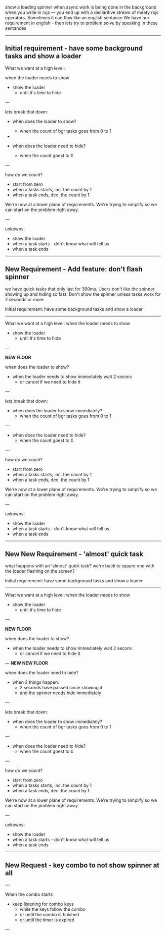 show a loading spinner when async work is being done in the background
when you write in rxjs — you end up with a declaritive stream of meaty rxjs operators.
Sometimes it can flow like an english sentance
We have our requirement in english - then lets try to problem solve by speaking in these sentances

---
## Initial requirement - have some background tasks and show a loader

What we want at a high level: 

when the loader needs to show
 - show the loader
    - until it's time to hide

—

lets break that down:
- when does the loader to show?
  - when the count of bgr tasks goes from 0 to 1

-

- when does the loader need to hide?
  - when the count goest to 0

—

how do we count?
- start from zero
- when a tasks starts, inc. the count by 1
- when a task ends, dec. the count by 1

We're now at a lower plane of requirements. We're trying to simplify so we can start on the problem right away.

—

unkowns:
- show the loader
- when a task starts - don't know what will tell us
- when a task ends

---

## New Requirement - Add feature: don't flash spinner 

we have quick tasks that only last for 300ms. Users don't like the spinner showing up and hiding so fast. Don't show the spinner unless tasks work for 2 seconds or more

Initial requirement: have some background tasks and show a loader

---
What we want at a high level: when the loader needs to show
 - show the loader
    - until it's time to hide

—

**NEW FLOOR**

when does the loader to show?
- when the loader needs to show immediately
  wait 2 secons
  - or cancel if we need to hide it

—

lets break that down:

- when does the loader to show immediately?
  - when the count of bgr tasks goes from 0 to 1

—

- when does the loader need to hide?
  - when the count goest to 0

—

how do we count?
 - start from zero
 - when a tasks starts, inc. the count by 1
 - when a task ends, dec. the count by 1

We're now at a lower plane of requirements. We're trying to simplify so we can start on the problem right away.

—

unkowns:
 - show the loader
 - when a task starts - don't know what will tell us
 - when a task ends

 ---

## New New Requirement - 'almost' quick task
what happens with an 'almost' quick task? we're back to square one with the loader flashing on the screen?


Initial requirement: have some background tasks and show a loader

---
What we want at a high level: when the loader needs to show
 - show the loader
    - until it's time to hide

—

**NEW FLOOR**

when does the loader to show?
- when the loader needs to show immediately
  wait 2 secons
  - or cancel if we need to hide it

—
**NEW NEW FLOOR**

when does the loader need to hide?
- when 2 things happen:
  - 2 seconds have passed since showing it
  - and the spinner needs hide immediately

—

lets break that down:

- when does the loader to show immediately?
  - when the count of bgr tasks goes from 0 to 1

—

- when does the loader need to hide?
  - when the count goest to 0

—

how do we count?
 - start from zero
 - when a tasks starts, inc. the count by 1
 - when a task ends, dec. the count by 1

We're now at a lower plane of requirements. We're trying to simplify so we can start on the problem right away.

—

unkowns:
 - show the loader
 - when a task starts - don't know what will tell us
 - when a task ends

 ---

 ## New Request - key combo to not show spinner at all
 —

When the combo starts
 - keep listening for combo keys
    - while the keys follow the combo
    - or until the combo is finished
    - or until the timer is expired

—